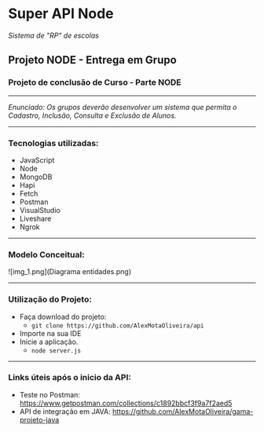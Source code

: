 

# Super API Node
*Sistema de "RP" de escolas*

## Projeto NODE - Entrega em Grupo
### Projeto de conclusão de Curso - Parte NODE
* * * *

*Enunciado: Os grupos deverão desenvolver um sistema que permita o Cadastro, Inclusão, Consulta e Exclusão de Alunos.*
* * * *

### Tecnologias utilizadas:
* JavaScript
* Node
* MongoDB
* Hapi
* Fetch
* Postman
* VisualStudio
* Liveshare
* Ngrok

* * * *
### Modelo Conceitual:

![img_1.png](Diagrama entidades.png)

* * * *
### Utilização do Projeto:
* Faça download do projeto:
    * `git clone https://github.com/AlexMotaOliveira/api`
* Importe na sua IDE
* Inicie a aplicação.
	* `node server.js`
* * * *

### Links úteis após o inicio da API:

* Teste no Postman: https://www.getpostman.com/collections/c1892bbcf3f9a7f2aed5
* API de integração em JAVA: https://github.com/AlexMotaOliveira/gama-projeto-java
